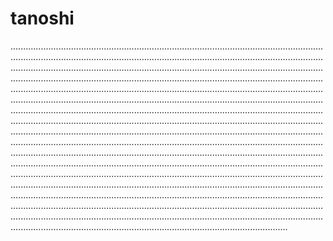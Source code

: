 # tanoshi

..........................................................................................................................................................................................................................................................................................................................................................................................................................................................................................................................................................................................................................................................................................................................................................................................................................................................................................................................................................................................................................................................................................................................................................................................................................................................................................................................................................................................................................................................................................................................................................................................................................................................................................................................................................................................................................................................................................................................................................................................................................................................................................................................................................................................................................................................................................................